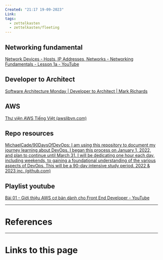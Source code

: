 ```yaml
---
Created: "21:17 19-09-2023"
Link: 
tags:
  - zettelkasten
  - zettelkasten/fleeting
---
```


## Networking fundamental
[Network Devices - Hosts, IP Addresses, Networks - Networking Fundamentals - Lesson 1a - YouTube](https://www.youtube.com/watch?v=bj-Yfakjllc&list=PLIFyRwBY_4bRLmKfP1KnZA6rZbRHtxmXi)
## Developer to Architect
[Software Architecture Monday | Developer to Architect | Mark Richards](https://www.developertoarchitect.com/lessons/)
## AWS
[Thư viện AWS Tiếng Việt (awslibvn.com)](https://www.awslibvn.com/)

## Repo resources
[MichaelCade/90DaysOfDevOps: I am using this repository to document my journey learning about DevOps. I began this process on January 1, 2022, and plan to continue until March 31. I will be dedicating one hour each day, including weekends, to gaining a foundational understanding of the various aspects of DevOps. This will be a 90-day intensive study period. 2022 & 2023 inc. (github.com)](https://github.com/MichaelCade/90DaysOfDevOps)

## Playlist youtube
[Bài 01 - Giới thiệu AWS cơ bản dành cho Front End Developer - YouTube](https://www.youtube.com/watch?v=0qCVEMx7TIM&list=PL7_CawtGdTaSzNYezRZkZfkTwov2VGMR4)

--- 
# References



--- 
# Links to this page


